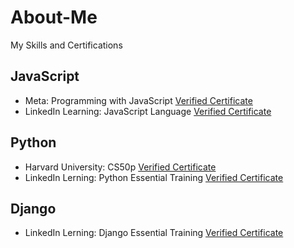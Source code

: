 # About-Me
My Skills and Certifications
## JavaScript
- Meta: Programming with JavaScript [Verified Certificate](https://coursera.org/share/50fcad9aa49a380e6fc5ad3e38b5f50b)
- LinkedIn Learning: JavaScript Language [Verified Certificate](https://www.linkedin.com/learning/certificates/4485583412b5575333b89a4aeadfb27339710d3cb21d26b196c00c529c6f6ef2)

## Python
- Harvard University: CS50p [Verified Certificate](https://certificates.cs50.io/a196319e-fe7a-4e24-a739-1a5ba96b152d.pdf?size=letter)
- LinkedIn Lerning: Python Essential Training [Verified Certificate](https://www.linkedin.com/learning/certificates/57186cada648dab47fcc684fcca29f459d52af43fc177ef9cfb469374cd05e41)

## Django
- LinkedIn Lerning: Django Essential Training [Verified Certificate](https://www.linkedin.com/learning/certificates/2ffdf6d6d12d6f589aeb474347a80425db30a4344e5e05f1f911103fe513c65b)
